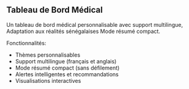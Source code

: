 


Tableau de Bord Médical 
-------------------------------------
Un tableau de bord médical personnalisable avec support multilingue,
Adaptation aux réalités sénégalaises 
Mode résumé compact.

Fonctionnalités:
- Thèmes personnalisables 
- Support multilingue (français et anglais)
- Mode résumé compact (sans défilement)
- Alertes intelligentes et recommandations
- Visualisations interactives 


